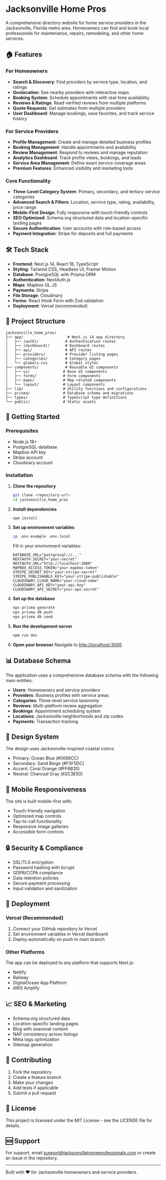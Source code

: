 # Jacksonville Home Pros

A comprehensive directory website for home service providers in the Jacksonville, Florida metro area. Homeowners can find and book local professionals for maintenance, repairs, remodeling, and other home services.

## 🏠 Features

### For Homeowners
- **Search & Discovery**: Find providers by service type, location, and ratings
- **Geolocation**: See nearby providers with interactive maps
- **Booking System**: Schedule appointments with real-time availability
- **Reviews & Ratings**: Read verified reviews from multiple platforms
- **Quote Requests**: Get estimates from multiple providers
- **User Dashboard**: Manage bookings, save favorites, and track service history

### For Service Providers
- **Profile Management**: Create and manage detailed business profiles
- **Booking Management**: Handle appointments and availability
- **Review Management**: Respond to reviews and manage reputation
- **Analytics Dashboard**: Track profile views, bookings, and leads
- **Service Area Management**: Define exact service coverage areas
- **Premium Features**: Enhanced visibility and marketing tools

### Core Functionality
- **Three-Level Category System**: Primary, secondary, and tertiary service categories
- **Advanced Search & Filters**: Location, service type, rating, availability, price range
- **Mobile-First Design**: Fully responsive with touch-friendly controls
- **SEO Optimized**: Schema.org structured data and location-specific landing pages
- **Secure Authentication**: User accounts with role-based access
- **Payment Integration**: Stripe for deposits and full payments

## 🛠 Tech Stack

- **Frontend**: Next.js 14, React 18, TypeScript
- **Styling**: Tailwind CSS, Headless UI, Framer Motion
- **Database**: PostgreSQL with Prisma ORM
- **Authentication**: NextAuth.js
- **Maps**: Mapbox GL JS
- **Payments**: Stripe
- **File Storage**: Cloudinary
- **Forms**: React Hook Form with Zod validation
- **Deployment**: Vercel (recommended)

## 📁 Project Structure

```
jacksonville_home_pros/
├── app/                    # Next.js 14 app directory
│   ├── (auth)/            # Authentication routes
│   ├── (dashboard)/       # Dashboard routes
│   ├── api/               # API routes
│   ├── providers/         # Provider listing pages
│   ├── categories/        # Category pages
│   └── globals.css        # Global styles
├── components/            # Reusable UI components
│   ├── ui/               # Base UI components
│   ├── forms/            # Form components
│   ├── maps/             # Map-related components
│   └── layout/           # Layout components
├── lib/                  # Utility functions and configurations
├── prisma/               # Database schema and migrations
├── types/                # TypeScript type definitions
└── public/               # Static assets
```

## 🚀 Getting Started

### Prerequisites
- Node.js 18+ 
- PostgreSQL database
- Mapbox API key
- Stripe account
- Cloudinary account

### Installation

1. **Clone the repository**
   ```bash
   git clone <repository-url>
   cd jacksonville_home_pros
   ```

2. **Install dependencies**
   ```bash
   npm install
   ```

3. **Set up environment variables**
   ```bash
   cp .env.example .env.local
   ```
   
   Fill in your environment variables:
   ```env
   DATABASE_URL="postgresql://..."
   NEXTAUTH_SECRET="your-secret"
   NEXTAUTH_URL="http://localhost:3000"
   MAPBOX_ACCESS_TOKEN="your-mapbox-token"
   STRIPE_SECRET_KEY="your-stripe-secret"
   STRIPE_PUBLISHABLE_KEY="your-stripe-publishable"
   CLOUDINARY_CLOUD_NAME="your-cloud-name"
   CLOUDINARY_API_KEY="your-api-key"
   CLOUDINARY_API_SECRET="your-api-secret"
   ```

4. **Set up the database**
   ```bash
   npx prisma generate
   npx prisma db push
   npx prisma db seed
   ```

5. **Run the development server**
   ```bash
   npm run dev
   ```

6. **Open your browser**
   Navigate to [http://localhost:3000](http://localhost:3000)

## 📊 Database Schema

The application uses a comprehensive database schema with the following main entities:

- **Users**: Homeowners and service providers
- **Providers**: Business profiles with service areas
- **Categories**: Three-level service taxonomy
- **Reviews**: Multi-platform review aggregation
- **Bookings**: Appointment scheduling system
- **Locations**: Jacksonville neighborhoods and zip codes
- **Payments**: Transaction tracking

## 🎨 Design System

The design uses Jacksonville-inspired coastal colors:
- Primary: Ocean Blue (#0066CC)
- Secondary: Sand Beige (#F5F5DC)
- Accent: Coral Orange (#FF6B35)
- Neutral: Charcoal Gray (#2C3E50)

## 📱 Mobile Responsiveness

The site is built mobile-first with:
- Touch-friendly navigation
- Optimized map controls
- Tap-to-call functionality
- Responsive image galleries
- Accessible form controls

## 🔒 Security & Compliance

- SSL/TLS encryption
- Password hashing with bcrypt
- GDPR/CCPA compliance
- Data retention policies
- Secure payment processing
- Input validation and sanitization

## 🚀 Deployment

### Vercel (Recommended)
1. Connect your GitHub repository to Vercel
2. Set environment variables in Vercel dashboard
3. Deploy automatically on push to main branch

### Other Platforms
The app can be deployed to any platform that supports Next.js:
- Netlify
- Railway
- DigitalOcean App Platform
- AWS Amplify

## 📈 SEO & Marketing

- Schema.org structured data
- Location-specific landing pages
- Blog with seasonal content
- NAP consistency across listings
- Meta tags optimization
- Sitemap generation

## 🤝 Contributing

1. Fork the repository
2. Create a feature branch
3. Make your changes
4. Add tests if applicable
5. Submit a pull request

## 📄 License

This project is licensed under the MIT License - see the LICENSE file for details.

## 🆘 Support

For support, email support@jacksonvillehomeprofessionals.com or create an issue in the repository.

---

Built with ❤️ for Jacksonville homeowners and service providers. 